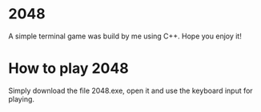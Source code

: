 # 2048

A simple terminal game was build by me using C++. Hope you enjoy it!

# How to play 2048

Simply download the file 2048.exe, open it and use the keyboard input for playing.

